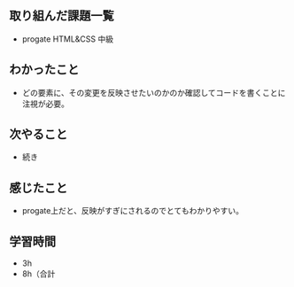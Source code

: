 ## 取り組んだ課題一覧
- progate HTML&CSS 中級
## わかったこと
- どの要素に、その変更を反映させたいのかのか確認してコードを書くことに注視が必要。
## 次やること
- 続き
## 感じたこと
- progate上だと、反映がすぎにされるのでとてもわかりやすい。
## 学習時間
- 3h
- 8h（合計
